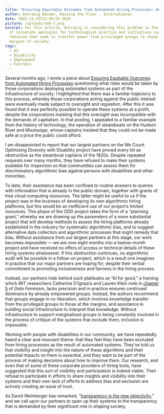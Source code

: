 ```yaml
---
title: "Ensuring Equitable Outcomes from Automated Hiring Processes: An Update"
author: Antranig Basman, Raising the Floor - International
date: 2022-11-21T23:59:53.363Z
picture: /uploads/odd-3.png
excerpt: For this article, Antranig is considering this problem in the context
  of corporate apologies for technological practice and initiatives such as data
  feminism that seek to transfer power from privileged groups to those at the
  margins of society.
tags:
  - AI
  - Disability
  - Employment
  - Fairness
---
```

Several months ago, I wrote a piece about [Ensuring Equitable Outcomes from Automated Hiring Processes](https://wecount.inclusivedesign.ca/views/ensuring-equitable-outcomes-from-automated-hiring-processes/) questioning what roles would be taken by those corporations deploying automated systems as part of the infrastructure of society. I highlighted that there was a familiar trajectory to this process, whereby those corporations acting against the public interest were eventually made subject to oversight and regulation. After this it was found that it was perfectly possible to operate these systems at a profit, despite the corporations insisting that this oversight was incompatible with the demands of capitalism. In that posting, I appealed to a familiar example from the history of technology, the operation of steamboats on the Hudson River and Mississippi, whose captains insisted that they could not be made safe at a price the public could afford.

I am disappointed to report that our largest partners on the We Count Optimizing Diversity with Disability project have proved every bit as obstructive as the steamboat captains of the 1820s. Despite repeated requests over many months, they have refused to make their systems available for inspection so that communities can assess them for discriminatory algorithmic bias against persons with disabilities and other minorities.

To date, their assistance has been confined to routine answers to queries with information that is already in the public domain, together with grants of free cloud computing resources. The latter might be useful to us if the project was in the business of developing its own algorithmic hiring platforms, but this would be an inefficient use of our project’s limited resources. This phase of the ODD project takes the form of a “planning grant,” whereby we are drawing up the parameters of a more substantial project that will develop methods to assess the hiring platforms already established in the industry for systematic algorithmic bias, and to suggest alternative data collection and algorithmic processes that might remedy that bias. Without assistance from our largest partners at this stage, our work becomes impossible — we are now eight months into a twelve-month project and have received no offers of access or technical details of these hiring systems whatsoever. If this obstruction continues, no algorithmic audit will be possible in a follow-on project, which is a result one imagines in practice that our major partners are hoping for, despite their verbal commitment to promoting inclusiveness and fairness in the hiring process.

Instead, our partners hide behind such platitudes as “AI for good,” a framing which MIT researchers Catherine D’Ignazio and Lauren Klein note in [chapter 5](https://data-feminism.mitpress.mit.edu/pub/2wu7aft8/release/3?readingCollection=0cd867ef) of *Data Feminism*, lacks precision and in practice ensures continued dominance by already empowered groups. Instead, the authors recommend that groups engage in co-liberation, which involves knowledge transfer from the privileged groups to those at the margins, and assistance in building social infrastructure to interpret that knowledge. Without infrastructure to support marginalized groups in being constantly involved in the process of critique of the systems that exclude them, inclusion is impossible.

Working with people with disabilities in our community, we have repeatedly heard a clear and resonant theme: that they feel they have been excluded from hiring processes as the result of automated systems. They’ve told us that visibility and insight into the nature of these algorithms and their potential impacts on them is essential, and they want to be part of the process of making decisions about how to improve them. Our research, and even that of some of these corporate providers of hiring tools, have suggested that this sort of visibility and participation is indeed viable. Their refusal to participate in efforts to share insights and visibility into their systems and their own lack of efforts to address bias and exclusion are actively creating an issue of trust.

As David Weinberger has remarked, “[transparency is the new objectivity](https://www.kmworld.com/Articles/Column/David-Weinberger/Transparency-the-new-objectivity-55785.aspx),” and we call upon our partners to open up their systems to the transparency that is demanded by their significant role in shaping society.